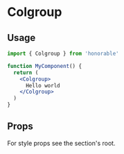 # Colgroup

## Usage

```jsx
import { Colgroup } from 'honorable'

function MyComponent() {
  return (
    <Colgroup>
      Hello world
    </Colgroup>
  )
}
```

## Props

For style props see the section's root.
